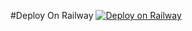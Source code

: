   #Deploy On Railway
[![Deploy on Railway](https://railway.app/button.svg)](https://railway.app/new/template/xwWE00)
